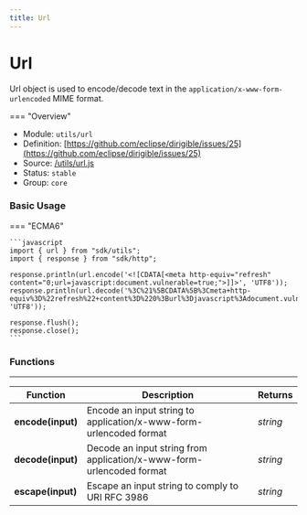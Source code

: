 ```yaml
---
title: Url
---
```


Url
===

Url object is used to encode/decode text in the `application/x-www-form-urlencoded` MIME format.

=== "Overview"
- Module: `utils/url`
- Definition: [https://github.com/eclipse/dirigible/issues/25](https://github.com/eclipse/dirigible/issues/25)
- Source: [/utils/url.js](https://github.com/eclipse/dirigible/blob/master/components/api-utils/src/main/resources/META-INF/dirigible/utils/url.js)
- Status: `stable`
- Group: `core`


### Basic Usage

=== "ECMA6"

    ```javascript
    import { url } from "sdk/utils";
    import { response } from "sdk/http";

    response.println(url.encode('<![CDATA[<meta http-equiv="refresh" content="0;url=javascript:document.vulnerable=true;">]]>', 'UTF8'));
    response.println(url.decode('%3C%21%5BCDATA%5B%3Cmeta+http-equiv%3D%22refresh%22+content%3D%220%3Burl%3Djavascript%3Adocument.vulnerable%3Dtrue%3B%22%3E%5D%5D%3E', 'UTF8'));

    response.flush();
    response.close();
    ```

<!-- === "CommonJS"

    ```javascript
    const url = require("utils/url");
    const response = require("http/response");

    response.println(url.encode('<![CDATA[<meta http-equiv="refresh" content="0;url=javascript:document.vulnerable=true;">]]>', 'UTF8'));
    response.println(url.decode('%3C%21%5BCDATA%5B%3Cmeta+http-equiv%3D%22refresh%22+content%3D%220%3Burl%3Djavascript%3Adocument.vulnerable%3Dtrue%3B%22%3E%5D%5D%3E', 'UTF8'));

    response.flush();
    response.close();
    ``` -->


### Functions

---

Function     | Description | Returns
------------ | ----------- | --------
**encode(input)**   | Encode an input string to application/x-www-form-urlencoded format | *string*
**decode(input)**   | Decode an input string from application/x-www-form-urlencoded format | *string*
**escape(input)**   | Escape an input string to comply to URI RFC 3986 | *string*
